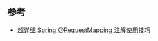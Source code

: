 ## 参考
* [超详细 Spring @RequestMapping 注解使用技巧](https://www.oschina.net/translate/using-the-spring-requestmapping-annotation)